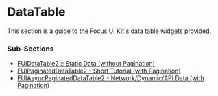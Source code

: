 # DataTable

This section is a guide to the Focus UI Kit's data table widgets provided.

### Sub-Sections

* [FUIDataTable2 :: Static Data (without Pagination)](fuidatatable2-static-data-without-pagination.md)
* [FUIPaginatedDataTable2 - Short Tutorial (with Pagination)](fuipaginateddatatable2-short-tutorial-static-data-with-pagination.md)
* [FUIAsyncPaginatedDataTable2 - Network/Dynamic/API Data (with Pagination)](fuiasyncpaginateddatatable2-network-dynamic-api-data-with-pagination.md)
